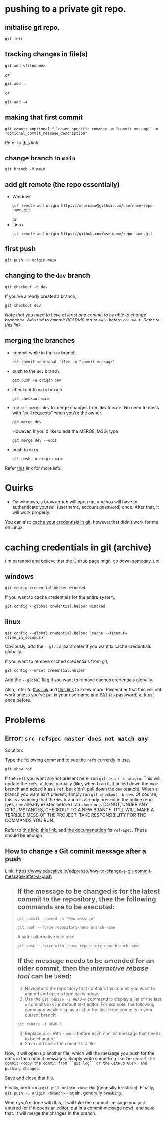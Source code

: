 # pushing to a private git repo.

## initialise git repo.
```
git init
```

## tracking changes in file(s)
```
git add <filename>
```
*or*
```
git add .
```
*or*
```
git add -A
```

## making that first commit
```
git commit <optional_filename_specific_commit> -m "commit_message" -m "optional_commit_message_description"
```
Refer to [this](https://stackoverflow.com/questions/7239333/how-do-i-commit-only-some-files) link.

## change branch to `main`
```
git branch -M main
```

## add git remote (the repo essentially)
- Windows
    ```
    git remote add origin https://username@github.com/username/repo-name.git
    ```
    *or*
- Linux
    ```
    git remote add origin https://github.com/username/repo-name.git
    ```

## first push
```
git push -u origin main
```

## changing to the `dev` branch
```
git checkout -b dev
```

If you've already created a branch, 
```
git checkout dev
```

*Note that you need to have at least one commit to be able to change branches. Advised to commit README.md to `main` before `checkout`. Refer to [this](https://stackoverflow.com/questions/66673759/git-branch-m-main) link.*

## merging the branches

- commit while in the `dev` branch.
    ```
    git commit <optional_file> -m "commit_message"
    ```
- push to the `dev` branch.
    ```
    git push -u origin dev
    ```
- checkout to `main` branch.
    ```
    git checkout main
    ```
- run `git merge dev` to merge changes from `dev` to `main`. No need to mess with "pull requests" when you're the owner.
    ```
    git merge dev
    ```
    However, if you'd like to edit the MERGE_MSG, type 
    ```
    git merge dev --edit
    ```
- push to `main`.
    ```
    git push -u origin main
    ```

Refer [this](https://git-scm.com/book/en/v2/Git-Branching-Basic-Branching-and-Merging) link for more info.

# Quirks
- On windows, a browser tab will open up, and you will have to authenticate yourself (username, account password) once. After that, it will work properly.

You can also [cache your credentials in git](https://docs.github.com/en/get-started/getting-started-with-git/caching-your-github-credentials-in-git), however that didn't work for me on Linux.

# caching credentials in git (archive)

I'm paranoid and believe that the GitHub page might go down someday. Lol.

## windows

```
git config credential.helper wincred
```

If you want to cache credentials for the entire system,

```
git config --global credential.helper wincred
```

## linux

```
git config --global credential.helper 'cache --timeout=<time_in_seconds>'
```

Obviously, add the `--global` parameter if you want to cache credentials globally.

If you want to remove cached credentials from git,

```
git config --unset credential.helper
```

Add the `--global` flag if you want to remove cached credentials globally.

Also, refer to [this link](https://stackoverflow.com/questions/44246876/how-to-remove-cached-credentials-from-git) and [this link](https://git-scm.com/docs/git-credential-cache) to know more.
Remember that this will not work unless you've put in your username and [PAT](https://docs.github.com/en/github/authenticating-to-github/keeping-your-account-and-data-secure/creating-a-personal-access-token) (as password) at least once before.

# Problems

## Error: `src refspec master does not match any`

Solution: 

Type the following command to see the `ref`s currently in use.
```
git show-ref
```

If the `ref`s you want are not present here, run `git fetch -u origin`. This will update the `ref`s, at least partially (like, when I ran it, it oulled down the `main` branch and added it as a `ref`, but didn't pull down the `dev` branch).
When a branch you want isn't present, simply run `git checkout -b dev`. Of course, this is assuming that the `dev` branch is already present in the online repo (yes, `dev` already existed before I ran `checkout`).
DO NOT, UNDER ANY CIRCUMSTANCES, CHECKOUT TO A NEW BRANCH. IT'LL WILL MAKE A TERRIBLE MESS OF THE PROJECT. TAKE RESPONSIBILITY FOR THE COMMANDS YOU RUN.

Refer to [this link](https://stackoverflow.com/questions/4181861/message-src-refspec-master-does-not-match-any-when-pushing-commits-in-git), [this link](https://stackoverflow.com/questions/40202284/error-src-refspec-does-not-match-any), and [the documentation](https://git-scm.com/docs/git-push#git-push-ltrefspecgt82308203) for `ref-spec`. These should be enough.

## How to change a Git commit message after a push

Link: https://www.educative.io/edpresso/how-to-change-a-git-commit-message-after-a-push

>## If the message to be changed is for the latest commit to the repository, then the following commands are to be executed:
>
>```
>git commit --amend -m "New message"
>```
>
>```
>git push --force repository-name branch-name
>```
>
>A safer alternative is to use:
>```
>git push --force-with-lease repository-name branch-name
>```
>
>## If the message needs to be amended for an older commit, then the *interactive rebase tool* can be used:
>1. Navigate to the repository that contains the commit you want to amend and open a terminal window.
>2. Use the `git rebase -i HEAD~n` command to display a list of the last `n` commits in your default text editor. For example, the following command would display a list of the last three commits in your current branch:
>```
>git rebase -i HEAD~3 
>```
>3. Replace `pick` with `reword` before each commit message that needs to be changed.
>4. Save and close the commit list file.

Now, it will open up another file, which will the message you push for the edits in the commit messages.
Simply write something like `Corrected the commit <copy the commit from ``git log`` or the GitHub GUI>, and pushing changes`.

Save and close that file.

Finally, perform a `git pull origin <branch>` (generally `breaking`).
Finally, `git push -u origin <branch>` - again, generally `breaking`.

When you're done with this, it will take the commit message you just entered (or if it opens an editor, put in a commit message now), and save that. It will merge the changes in the branch.